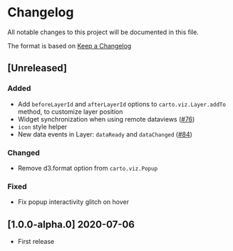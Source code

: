 # Changelog

All notable changes to this project will be documented in this file.

The format is based on [Keep a Changelog](http://keepachangelog.com/en/1.0.0/)

## [Unreleased]
### Added
- Add `beforeLayerId` and `afterLayerId` options to `carto.viz.Layer.addTo` method, to customize layer position
- Widget synchronization when using remote dataviews ([#76](https://github.com/CartoDB/web-sdk/pull/76/))
- `icon` style helper 
- New data events in Layer: `dataReady` and `dataChanged` ([#84](https://github.com/CartoDB/web-sdk/pull/84))

### Changed
- Remove d3.format option from `carto.viz.Popup`

### Fixed
- Fix popup interactivity glitch on hover

## [1.0.0-alpha.0] 2020-07-06
- First release
